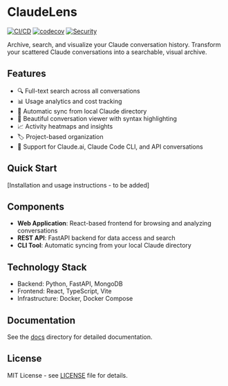 # ClaudeLens

[![CI/CD](https://github.com/sjafferali/claudelens/actions/workflows/main.yml/badge.svg)](https://github.com/sjafferali/claudelens/actions/workflows/main.yml)
[![codecov](https://codecov.io/gh/sjafferali/claudelens/branch/main/graph/badge.svg)](https://codecov.io/gh/sjafferali/claudelens)
[![Security](https://github.com/sjafferali/claudelens/actions/workflows/security.yml/badge.svg)](https://github.com/sjafferali/claudelens/actions/workflows/security.yml)

Archive, search, and visualize your Claude conversation history. Transform your scattered Claude conversations into a searchable, visual archive.

## Features
- 🔍 Full-text search across all conversations
- 📊 Usage analytics and cost tracking
- 🔄 Automatic sync from local Claude directory
- 🎨 Beautiful conversation viewer with syntax highlighting
- 📈 Activity heatmaps and insights
- 🏷️ Project-based organization
- 💾 Support for Claude.ai, Claude Code CLI, and API conversations

## Quick Start
[Installation and usage instructions - to be added]

## Components
- **Web Application**: React-based frontend for browsing and analyzing conversations
- **REST API**: FastAPI backend for data access and search
- **CLI Tool**: Automatic syncing from your local Claude directory

## Technology Stack
- Backend: Python, FastAPI, MongoDB
- Frontend: React, TypeScript, Vite
- Infrastructure: Docker, Docker Compose

## Documentation
See the [docs](./docs) directory for detailed documentation.

## License
MIT License - see [LICENSE](./LICENSE) file for details.